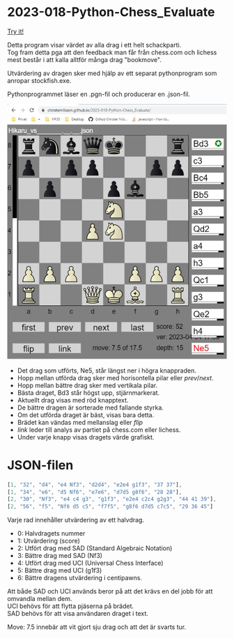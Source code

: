# 2023-018-Python-Chess_Evaluate

[Try it!](https://christernilsson.github.io/2023-018-Python-Chess_Evaluate)

Detta program visar värdet av alla drag i ett helt schackparti.  
Tog fram detta pga att den feedback man får från chess.com och lichess mest består i att kalla alltför många drag "bookmove".  

Utvärdering av dragen sker med hjälp av ett separat pythonprogram som anropar stockfish.exe.

Pythonprogrammet läser en .pgn-fil och producerar en .json-fil.

![Skärmdump](Capture.JPG)

* Det drag som utförts, Ne5, står längst ner i högra knappraden.
* Hopp mellan utförda drag sker med horisontella pilar eller *prev*/*next*.
* Hopp mellan bättre drag sker med vertikala pilar.
* Bästa draget, Bd3 står högst upp, stjärnmarkerat.
* Aktuellt drag visas med röd knapptext.
* De bättre dragen är sorterade med fallande styrka.
* Om det utförda draget är bäst, visas bara detta.
* Brädet kan vändas med mellanslag eller *flip*
* *link* leder till analys av partiet på chess.com eller lichess.
* Under varje knapp visas dragets värde grafiskt.

# JSON-filen

```js
[1, "32", "d4", "e4 Nf3", "d2d4", "e2e4 g1f3", "37 37"],
[1, "34", "e6", "d5 Nf6", "e7e6", "d7d5 g8f6", "28 28"],
[2, "30", "Nf3", "e4 c4 g3", "g1f3", "e2e4 c2c4 g2g3", "44 41 39"],
[2, "56", "f5", "Nf6 d5 c5", "f7f5", "g8f6 d7d5 c7c5", "29 36 45"]
```

Varje rad innehåller utvärdering av ett halvdrag.
* 0: Halvdragets nummer
* 1: Utvärdering (score)
* 2: Utfört drag med SAD (Standard Algebraic Notation)
* 3: Bättre drag med SAD (Nf3)
* 4: Utfört drag med UCI (Universal Chess Interface)
* 5: Bättre drag med UCI (g1f3)
* 6: Bättre dragens utvärdering i centipawns.

Att både SAD och UCI används beror på att det krävs en del jobb för att omvandla mellan dem.  
UCI behövs för att flytta pjäserna på brädet.  
SAD behövs för att visa användaren draget i text.  

Move: 7.5 innebär att vit gjort sju drag och att det är svarts tur.
